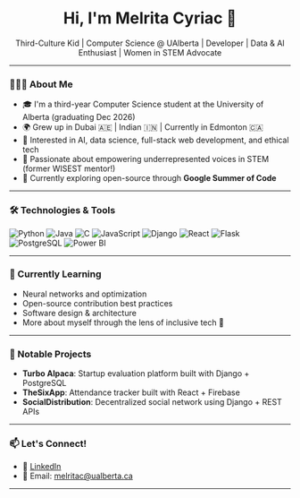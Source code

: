 
<h1 align="center">Hi, I'm Melrita Cyriac 👋</h1>
<p align="center">Third-Culture Kid | Computer Science @ UAlberta | Developer | Data & AI Enthusiast | Women in STEM Advocate</p>

---

### 👩🏽‍💻 About Me

- 🎓 I'm a third-year Computer Science student at the University of Alberta (graduating Dec 2026)
- 🌍 Grew up in Dubai 🇦🇪 | Indian 🇮🇳 | Currently in Edmonton 🇨🇦
- 🧠 Interested in AI, data science, full-stack web development, and ethical tech
- 🤝 Passionate about empowering underrepresented voices in STEM (former WISEST mentor!)
- 🌟 Currently exploring open-source through **Google Summer of Code**

---

### 🛠️ Technologies & Tools

![Python](https://img.shields.io/badge/-Python-3776AB?style=flat&logo=python&logoColor=white)
![Java](https://img.shields.io/badge/-Java-007396?style=flat&logo=java&logoColor=white)
![C](https://img.shields.io/badge/-C-00599C?style=flat&logo=c&logoColor=white)
![JavaScript](https://img.shields.io/badge/-JavaScript-F7DF1E?style=flat&logo=javascript&logoColor=black)
![Django](https://img.shields.io/badge/-Django-092E20?style=flat&logo=django&logoColor=white)
![React](https://img.shields.io/badge/-React-61DAFB?style=flat&logo=react&logoColor=black)
![Flask](https://img.shields.io/badge/-Flask-000000?style=flat&logo=flask&logoColor=white)
![PostgreSQL](https://img.shields.io/badge/-PostgreSQL-336791?style=flat&logo=postgresql&logoColor=white)
![Power BI](https://img.shields.io/badge/-PowerBI-F2C811?style=flat&logo=powerbi&logoColor=black)

---

### 🌱 Currently Learning

- Neural networks and optimization
- Open-source contribution best practices
- Software design & architecture
- More about myself through the lens of inclusive tech 🌈

---

### 🧠 Notable Projects

- **Turbo Alpaca**: Startup evaluation platform built with Django + PostgreSQL  
- **TheSixApp**: Attendance tracker built with React + Firebase  
- **SocialDistribution**: Decentralized social network using Django + REST APIs

---

### 📫 Let's Connect!

- 💼 [LinkedIn](https://www.linkedin.com/in/melrita-cyriac/)
- 📧 Email: melritac@ualberta.ca

---


